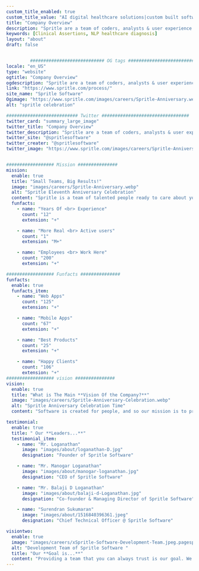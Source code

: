 ```yaml
---
custom_title_enabled: true
custom_title_value: "AI digital healthcare solutions|custom built software applications"
title: "Company Overview"
description: "Spritle are a team of coders, analysts & user experience specialists dedicated to building custom enterprise applications and premium digital products that bring your ideas to life."
keywords: [Clinical Assertions, NLP healthcare diagnosis]
layout: "about"
draft: false


         ############################ OG tags #################################
locale: "en_US"
type: "website"
ogtitle: "Company Overview"
ogdescription: "Spritle are a team of coders, analysts & user experience specialists dedicated to building custom enterprise applications and premium digital products that bring your ideas to life." 
link: "https://www.spritle.com/process/"
site_name: "Spritle Software"
Ogimage: "https://www.spritle.com/images/careers/Spritle-Anniversary.webp.pagespeed.ce.W1DubiX845.webp" 
alt: "spritle celebration" 

########################### Twitter #################################
twitter_card: "summary_large_image"
twitter_title: "Company Overview"
twitter_description: "Spritle are a team of coders, analysts & user experience specialists dedicated to building custom enterprise applications and premium digital products that bring your ideas to life." 
twitter_site: "@spritlesoftware"
twitter_creater: "@spritlesoftware"
twitter_image: "https://www.spritle.com/images/careers/Spritle-Anniversary.webp.pagespeed.ce.W1DubiX845.webp" 


################## Mission ###############
mission:
  enable: true
  title: "Small Teams, Big Results!"
  image: "images/careers/Spritle-Anniversary.webp"
  alt: "Spritle Eleventh Anniversary Celebration"
  content: "Spritle is a team of talented people ready to care about your product. We love coding. We love beautiful design. We love doing our job better than possible. Every product we craft is a challenge we are excited about."
  funfacts:
    - name: "Years Of <br> Experience"
      count: "12"
      extension: "+"

    - name: "More Real <br> Active users"
      count: "1"
      extension: "M+"

    - name: "Employees <br> Work Here"
      count: "200"
      extension: "+"

################## Funfacts ###############
funfacts:
  enable: true
  funfacts_item:
    - name: "Web Apps"
      count: "125"
      extension: "+"

    - name: "Mobile Apps"
      count: "67"
      extension: "+"

    - name: "Best Products"
      count: "25"
      extension: "+"

    - name: "Happy Clients"
      count: "106"
      extension: "+"
################## vision ###############
vision:
  enable: true
  title: "What is The Main **Vision Of the Company?**"
  image: "images/careers/Spritle-Anniversary-Celebration.webp"
  alt: "Spritle Anniversary Celebration Time"
  content: "Software is created for people, and so our mission is to provide an ambiance by which every person involved in creating such software be valued. Be it stakeholders, product owners, the end-users, or the development team, need a professional and friendly collaboration to build great software. We at Spritle provide you with that ambiance."

testimonial:
  enable: true
  title: " Our **Leaders...**"
  testimonial_item:
    - name: "Mr. Loganathan"
      image: "images/about/loganathan-D.jpg"
      designation: "Founder of Spritle Software"

    - name: "Mr. Manogar Loganathan"
      image: "images/about/manogar-loganathan.jpg"
      designation: "CEO of Spritle Software"

    - name: "Mr. Balaji D Loganathan"
      image: "images/about/balaji-d-Loganathan.jpg"
      designation: "Co-founder & Managing Director of Spritle Software"

    - name: "Surendran Sukumaran"
      image: "images/about/1516840396361.jpeg"
      designation: "Chief Technical Officer @ Spritle Software"

visiontwo:
  enable: true
  image: "images/careers/xSpritle-Software-Development-Team.jpeg.pagespeed.ic.IbfqifVzMC.webp"
  alt: "Development Team of Spritle Software "
  title: "Our **Goal is...**"
  content: "Providing a team that you can always trust is our goal. We surround ourselves with positive technologists, business partners, and entrepreneurs. We welcome people to come work with us or just come along and observe us working. You can observe a team practicing what we preach."
---
```


